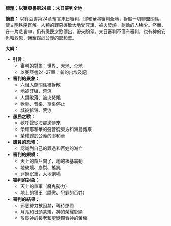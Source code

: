 **標題：以賽亞書第24章：末日審判全地**

**摘要：**
以賽亞書第24章預言末日審判，耶和華將審判全地，拆毀一切聯盟關係，使文明秩序瓦解。人類的罪惡導致大地受咒詛，被火焚燒，剩餘的人稀少。然而，在一片悲哀中，仍有愚民之歌傳出，帶來盼望。末日審判不僅有審判，也有神的安慰和救恩，榮耀歸於公義的耶和華。

**大綱：**

* **引言：**
    * 審判的對象：世界、大地、全地
    * 以賽亞書24-27章：新的出埃及記
* **審判的景象：**
    * 六組人際關係被拆散
    * 地被汙穢、荒涼
    * 人類敗落、被火焚燒
    * 歡樂、音樂、享樂停止
    * 城被拆毀、荒涼
* **愚民之歌：**
    * 歡呼聲從海那邊傳來
    * 榮耀耶和華的聲音從東方和海島傳來
    * 榮耀歸於公義的耶和華
* **講員的恐懼：**
    * 認識到自己的罪過和百姓的滅亡
* **審判的規模：**
    * 天上的窗戶開了，地的根基震動
    * 地破壞、崩裂、搖晃
    * 罪過沉重，大地倒塌
* **審判的對象：**
    * 天上的重軍（魔鬼勢力）
    * 地上的獵王（驕傲、犯罪的百姓）
* **審判的結果：**
    * 邪惡勢力被囚禁，等待懲罰
    * 月亮和日頭蒙羞，神的榮耀彰顯
    * 敬畏神的長老和聖徒觀看神的榮耀